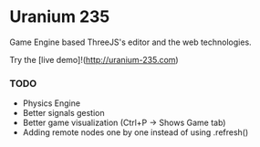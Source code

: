 # Uranium 235
Game Engine based ThreeJS's editor and the web technologies.

Try the [live demo]!(http://uranium-235.com)

### TODO
 - Physics Engine
 - Better signals gestion
 - Better game visualization (Ctrl+P -> Shows Game tab)
 - Adding remote nodes one by one instead of using .refresh()
